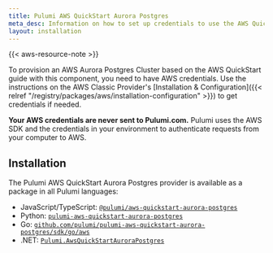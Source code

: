 ```yaml
---
title: Pulumi AWS QuickStart Aurora Postgres
meta_desc: Information on how to set up credentials to use the AWS QuickStart Aurora Postgres component.
layout: installation
---
```


{{< aws-resource-note >}}

To provision an AWS Aurora Postgres Cluster based on the AWS QuickStart guide with this component, you need to have AWS credentials. Use the instructions on the AWS Classic Provider's [Installation & Configuration]({{< relref "/registry/packages/aws/installation-configuration" >}}) to get credentials if needed.

**Your AWS credentials are never sent to Pulumi.com.** Pulumi uses the AWS SDK and the credentials in your environment to authenticate requests from your computer to AWS.

## Installation

The Pulumi AWS QuickStart Aurora Postgres provider is available as a package in all Pulumi languages:

* JavaScript/TypeScript: [`@pulumi/aws-quickstart-aurora-postgres`](https://www.npmjs.com/package/@pulumi/aws-quickstart-aurora-postgres)
* Python: [`pulumi-aws-quickstart-aurora-postgres`](https://pypi.org/project/pulumi-aws-quickstart-aurora-postgres/)
* Go: [`github.com/pulumi/pulumi-aws-quickstart-aurora-postgres/sdk/go/aws`](https://github.com/pulumi/pulumi-aws-quickstart-aurora-postgres)
* .NET: [`Pulumi.AwsQuickStartAuroraPostgres`](https://www.nuget.org/packages/Pulumi.AwsQuickStartAuroraPostgres)
